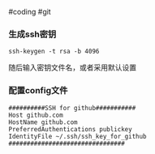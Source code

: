 #coding #git
### 生成ssh密钥
```
ssh-keygen -t rsa -b 4096
```
随后输入密钥文件名，或者采用默认设置

### 配置config文件
```
##########SSH for github###########
Host github.com
HostName github.com
PreferredAuthentications publickey
IdentityFile ~/.ssh/ssh_key_for_github
################################
```
